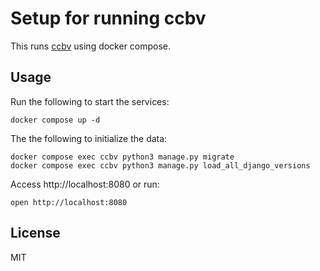 # Setup for running ccbv

This runs [ccbv](https://github.com/classy-python/ccbv) using docker compose.


## Usage

Run the following to start the services:

    docker compose up -d

The the following to initialize the data:

    docker compose exec ccbv python3 manage.py migrate
    docker compose exec ccbv python3 manage.py load_all_django_versions

Access http://localhost:8080 or run:

    open http://localhost:8080


## License

MIT
